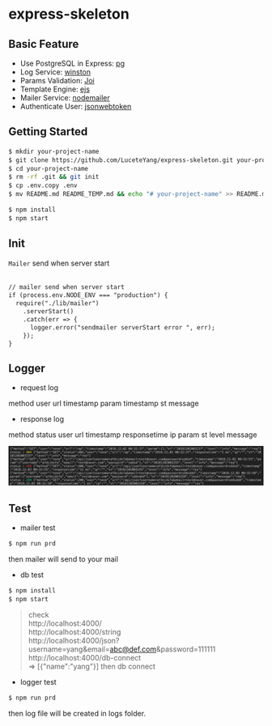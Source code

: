 # express-skeleton

## Basic Feature
- Use PostgreSQL in Express: [pg](https://github.com/brianc/node-postgres)
- Log Service: [winston](https://github.com/winstonjs/winston)
- Params Validation: [Joi](https://github.com/hapijs/joi)
- Template Engine: [ejs](https://github.com/mde/ejs)
- Mailer Service: [nodemailer](https://nodemailer.com)
- Authenticate User: [jsonwebtoken](https://github.com/auth0/node-jsonwebtoken)



## Getting Started

```zsh
$ mkdir your-project-name
$ git clone https://github.com/LuceteYang/express-skeleton.git your-project-name
$ cd your-project-name
$ rm -rf .git && git init
$ cp .env.copy .env
$ mv README.md README_TEMP.md && echo "# your-project-name" >> README.md
```

```zsh
$ npm install
$ npm start
```

## Init
`Mailer` send when server start
```

// mailer send when server start
if (process.env.NODE_ENV === "production") {
  require("./lib/mailer")
    .serverStart()
    .catch(err => {
      logger.error("sendmailer serverStart error ", err);
    });
}
```
## Logger

- request log

method user url timestamp param timestamp st message


- response log

method status user url timestamp responsetime ip param st level message


![log_sample](./public/images/log_sample.png)

## Test

- mailer test
```zsh
$ npm run prd
```
then mailer will send to your mail

- db test
```zsh
$ npm install
$ npm start
```
>check  
>http://localhost:4000/  
>http://localhost:4000/string  
>http://localhost:4000/json?username=yang&email=abc@def.com&password=111111  
>http://localhost:4000/db-connect  
=> [{"name":"yang"}] then db connect


- logger test

```zsh
$ npm run prd
```
then log file will be created in logs folder.

